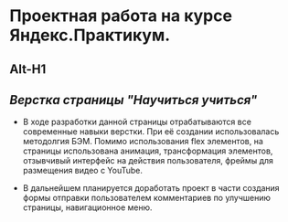 # **Проектная работа на курсе Яндекс.Практикум.**
Alt-H1
------
## *Верстка страницы "Научиться учиться"*

* В ходе разработки данной страницы отрабатываются все современные навыки верстки.
При её создании использовалась методолгия БЭМ.
Помимо использования flex элементов, на страницы использована анимация, трансформация элементов, отзывчивый интерфейс на действия пользователя, фреймы для размещения видео с YouTube.

* В дальнейшем планируется доработать проект в части создания формы отправки пользователем комментариев по улучшению страницы, навигационное меню.
